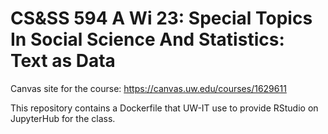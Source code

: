 # CS&amp;SS 594 A Wi 23: Special Topics In Social Science And Statistics: Text as Data

Canvas site for the course: https://canvas.uw.edu/courses/1629611

This repository contains a Dockerfile that UW-IT use to provide RStudio on JupyterHub for the class. 
